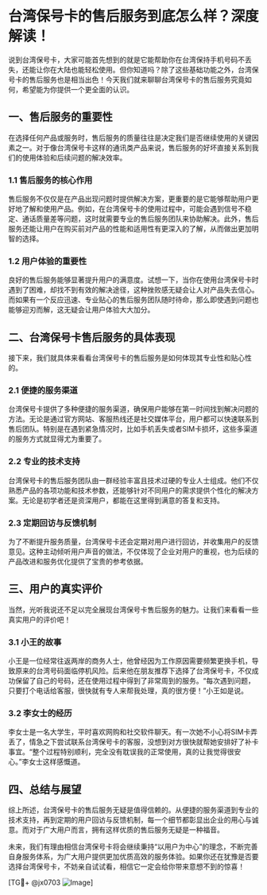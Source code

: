 # 台湾保号卡的售后服务到底怎么样？深度解读！

说到台湾保号卡，大家可能首先想到的就是它能帮助你在台湾保持手机号码不丢失，还能让你在大陆也能轻松使用。但你知道吗？除了这些基础功能之外，台湾保号卡的售后服务也是相当出色！今天我们就来聊聊台湾保号卡的售后服务究竟如何，希望能为你提供一个更全面的认识。

## 一、售后服务的重要性

在选择任何产品或服务时，售后服务的质量往往是决定我们是否继续使用的关键因素之一。对于像台湾保号卡这样的通讯类产品来说，售后服务的好坏直接关系到我们的使用体验和后续问题的解决效率。

### 1.1 售后服务的核心作用
售后服务不仅仅是在产品出现问题时提供解决方案，更重要的是它能够帮助用户更好地了解和使用产品。例如，在台湾保号卡的使用过程中，可能会遇到信号不稳定、通话质量差等问题，这时就需要专业的售后服务团队来协助解决。此外，售后服务还能让用户在购买前对产品的性能和适用性有更深入的了解，从而做出更加明智的选择。

### 1.2 用户体验的重要性
良好的售后服务能够显著提升用户的满意度。试想一下，当你在使用台湾保号卡时遇到了困难，却找不到有效的解决途径，这种挫败感无疑会让人对产品失去信心。而如果有一个反应迅速、专业贴心的售后服务团队随时待命，那么即使遇到问题也能够迎刃而解，这无疑会让用户体验大大加分。

## 二、台湾保号卡售后服务的具体表现

接下来，我们就具体来看看台湾保号卡的售后服务是如何体现其专业性和贴心性的。

### 2.1 便捷的服务渠道
台湾保号卡提供了多种便捷的服务渠道，确保用户能够在第一时间找到解决问题的方法。无论是通过官方网站、客服热线还是社交媒体平台，用户都可以快速联系到售后团队。特别是在遇到紧急情况时，比如手机丢失或者SIM卡损坏，这些多渠道的服务方式就显得尤为重要了。

### 2.2 专业的技术支持
台湾保号卡的售后服务团队由一群经验丰富且技术过硬的专业人士组成。他们不仅熟悉产品的各项功能和技术参数，还能够针对不同用户的需求提供个性化的解决方案。无论是初学者还是资深用户，都能在这里得到满意的答复和支持。

### 2.3 定期回访与反馈机制
为了不断提升服务质量，台湾保号卡还会定期对用户进行回访，并收集用户的反馈意见。这种主动倾听用户声音的做法，不仅体现了企业对用户的重视，也为后续的产品改进和服务优化提供了宝贵的参考依据。

## 三、用户的真实评价

当然，光听我说还不足以完全展现台湾保号卡售后服务的魅力。让我们来看看一些真实用户的评价吧！

### 3.1 小王的故事
小王是一位经常往返两岸的商务人士，他曾经因为工作原因需要频繁更换手机，导致原来的台湾号码面临停机风险。后来他在朋友推荐下选择了台湾保号卡，不仅成功保留了自己的号码，还在使用过程中得到了非常周到的服务。“每次遇到问题，只要打个电话给客服，很快就有专人来帮我处理，真的很方便！”小王如是说。

### 3.2 李女士的经历
李女士是一名大学生，平时喜欢网购和社交软件聊天。有一次她不小心将SIM卡弄丢了，情急之下尝试联系台湾保号卡的客服，没想到对方很快就帮她安排好了补卡事宜。“整个过程特别顺利，完全没有耽误我的正常使用，真的让我觉得很安心。”李女士这样感慨道。

## 四、总结与展望

综上所述，台湾保号卡的售后服务无疑是值得信赖的。从便捷的服务渠道到专业的技术支持，再到定期的用户回访与反馈机制，每一个细节都彰显出企业的用心与诚意。而对于广大用户而言，拥有这样优质的售后服务无疑是一种福音。

未来，我们有理由相信台湾保号卡将会继续秉持“以用户为中心”的理念，不断完善自身服务体系，为广大用户提供更加优质高效的服务体验。如果你还在犹豫是否要选择台湾保号卡，不妨亲自试试看，相信它一定会给你带来意想不到的惊喜！

[TG💪+ @jx0703 ![Image](https://github.com/user-attachments/assets/dbca1d08-cadb-493c-b0ec-ad6f7a83f270)]